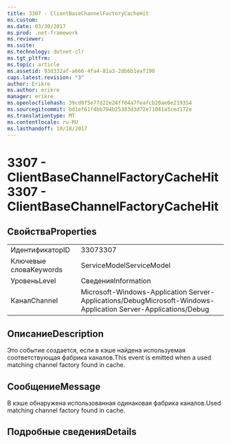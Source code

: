 ```yaml
---
title: 3307 - ClientBaseChannelFactoryCacheHit
ms.custom: 
ms.date: 03/30/2017
ms.prod: .net-framework
ms.reviewer: 
ms.suite: 
ms.technology: dotnet-clr
ms.tgt_pltfrm: 
ms.topic: article
ms.assetid: 93d332af-a666-4fa4-81a3-2db6b1eaf190
caps.latest.revision: "3"
author: Erikre
ms.author: erikre
manager: erikre
ms.openlocfilehash: 39cd0f5e77d22e24ff04a7feafcb20ae0e219354
ms.sourcegitcommit: bd1ef61f4bb794b25383d3d72e71041a5ced172e
ms.translationtype: MT
ms.contentlocale: ru-RU
ms.lasthandoff: 10/18/2017
---
```

# <a name="3307---clientbasechannelfactorycachehit"></a><span data-ttu-id="3967b-102">3307 - ClientBaseChannelFactoryCacheHit</span><span class="sxs-lookup"><span data-stu-id="3967b-102">3307 - ClientBaseChannelFactoryCacheHit</span></span>
## <a name="properties"></a><span data-ttu-id="3967b-103">Свойства</span><span class="sxs-lookup"><span data-stu-id="3967b-103">Properties</span></span>  
  
|||  
|-|-|  
|<span data-ttu-id="3967b-104">Идентификатор</span><span class="sxs-lookup"><span data-stu-id="3967b-104">ID</span></span>|<span data-ttu-id="3967b-105">3307</span><span class="sxs-lookup"><span data-stu-id="3967b-105">3307</span></span>|  
|<span data-ttu-id="3967b-106">Ключевые слова</span><span class="sxs-lookup"><span data-stu-id="3967b-106">Keywords</span></span>|<span data-ttu-id="3967b-107">ServiceModel</span><span class="sxs-lookup"><span data-stu-id="3967b-107">ServiceModel</span></span>|  
|<span data-ttu-id="3967b-108">Уровень</span><span class="sxs-lookup"><span data-stu-id="3967b-108">Level</span></span>|<span data-ttu-id="3967b-109">Сведения</span><span class="sxs-lookup"><span data-stu-id="3967b-109">Information</span></span>|  
|<span data-ttu-id="3967b-110">Канал</span><span class="sxs-lookup"><span data-stu-id="3967b-110">Channel</span></span>|<span data-ttu-id="3967b-111">Microsoft-Windows-Application Server-Applications/Debug</span><span class="sxs-lookup"><span data-stu-id="3967b-111">Microsoft-Windows-Application Server-Applications/Debug</span></span>|  
  
## <a name="description"></a><span data-ttu-id="3967b-112">Описание</span><span class="sxs-lookup"><span data-stu-id="3967b-112">Description</span></span>  
 <span data-ttu-id="3967b-113">Это событие создается, если в кэше найдена используемая соответствующая фабрика каналов.</span><span class="sxs-lookup"><span data-stu-id="3967b-113">This event is emitted when a used matching channel factory found in cache.</span></span>  
  
## <a name="message"></a><span data-ttu-id="3967b-114">Сообщение</span><span class="sxs-lookup"><span data-stu-id="3967b-114">Message</span></span>  
 <span data-ttu-id="3967b-115">В кэше обнаружена использованная одинаковая фабрика каналов.</span><span class="sxs-lookup"><span data-stu-id="3967b-115">Used matching channel factory found in cache.</span></span>  
  
## <a name="details"></a><span data-ttu-id="3967b-116">Подробные сведения</span><span class="sxs-lookup"><span data-stu-id="3967b-116">Details</span></span>
